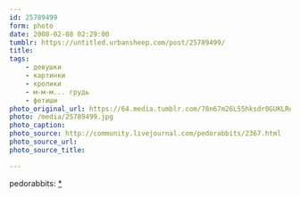 ```yaml
---
id: 25789499
form: photo
date: 2008-02-08 02:29:00
tumblr: https://untitled.urbansheep.com/post/25789499/
title:
tags:
    - девушки
    - картинки
    - кролики
    - м-м-м... грудь
    - фетиши
photo_original_url: https://64.media.tumblr.com/78n67m26L55hksdr0GUKLReR_1280.jpg
photo: /media/25789499.jpg
photo_caption: 
photo_source: http://community.livejournal.com/pedorabbits/2367.html
photo_source_url:
photo_source_title:

---
```


<p>pedorabbits: <a href="http://community.livejournal.com/pedorabbits/2367.html">*</a></p>
